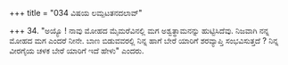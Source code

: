 +++
title = "034 ವಿಷಯ ಲಮ್ಪಟತನದಲಾವ್"

+++
34. "ಅಯ್ಯೊ ! ನಾವು ಮೋಹದ ಮೈಮರೆವಿನಲ್ಲಿ ಮಗ ಅಶ್ವತ್ಥಾಮನನ್ನು ಹುಟ್ಟಿಸಿದೆವು. ನಿಜವಾಗಿ ನನ್ನ ಮೋಹದ ಮಗ ಎಂದರೆ ನೀನೇ. ಬಾಣ ಬಿಡುವವರಲ್ಲಿ ನಿನ್ನ ಹಾಗೆ ಬೇರೆ ಯಾರಿಗೆ ಶರವ್ಯಾಪ್ತಿ ಸಂಭವಿಸುತ್ತದೆ ? ನಿನ್ನ ವೀರಗೈಯ ಚಳಕ ಬೇರೆ ಯಾರಿಗೆ ಇದೆ ಹೇಳು" ಎಂದರು.